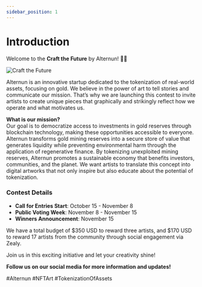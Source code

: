 ```yaml
---
sidebar_position: 1
---
```


# Introduction

Welcome to the **Craft the Future** by Alternun! 🎨✨

![Craft the Future](/img/hero-en.jpg)

Alternun is an innovative startup dedicated to the tokenization of real-world assets, focusing on gold. We believe in the power of art to tell stories and communicate our mission. That’s why we are launching this contest to invite artists to create unique pieces that graphically and strikingly reflect how we operate and what motivates us.

**What is our mission?**  
Our goal is to democratize access to investments in gold reserves through blockchain technology, making these opportunities accessible to everyone. Alternun transforms gold mining reserves into a secure store of value that generates liquidity while preventing environmental harm through the application of regenerative finance. By tokenizing unexploited mining reserves, Alternun promotes a sustainable economy that benefits investors, communities, and the planet. We want artists to translate this concept into digital artworks that not only inspire but also educate about the potential of tokenization.

### Contest Details
- **Call for Entries Start**: October 15 - November 8 
- **Public Voting Week**: November 8 - November 15
- **Winners Announcement**: November 15

We have a total budget of $350 USD to reward three artists, and $170 USD to reward 17 artists from the community through social engagement via Zealy.

Join us in this exciting initiative and let your creativity shine!

**Follow us on our social media for more information and updates!**

#Alternun #NFTArt #TokenizationOfAssets
